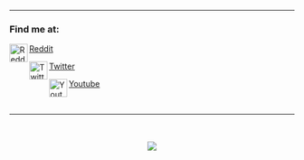 [GitHub]: https://www.github.com/MrSternn
[Reddit]: https://www.reddit.com/u/PuzzleheadedTell7137
[Twitter]: https://www.twitter.com/MrStern_
[YouTube]: https://www.youtube.com/channel/UCdoIPI0Gb04wmFp11NmpvuQ

---

### Find me at:

[<img align="left" alt="Reddit" width="32px" src="https://api.iconify.design/logos:reddit-icon.svg" />     Reddit][Reddit]
<br />

[<img align="left" alt="Twitter" width="32px" src="https://api.iconify.design/logos:twitter.svg" />     Twitter][Twitter]
<br />

[<img align="left" alt="Youtube" width="32px" src="https://api.iconify.design/logos:youtube-icon.svg" />     Youtube][Youtube]

<br />

---

<br />
<br />

<div align="center">
  <img align="center" src="https://github-readme-stats.vercel.app/api?username=wmstern&show_icons=true&theme=synthwave" />
</div>
